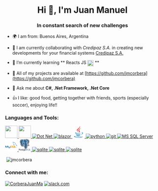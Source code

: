 <h1 align="center">Hi 👋, I'm Juan Manuel </h1>
<h3 align="center"> In constant search of new challenges </h3> 

- 🌍 I am from: Buenos Aires, Argentina

- 🔭 I am currently collaborating with *Credipaz S.A.* in creating new developments for your financial systems [Credipaz S.A.](https://credipaz.com/)

- 🌱 I’m currently learning **  Reacts JS <img src="https://cdn.icon-icons.com/icons2/2107/PNG/512/file_type_reactjs_icon_130205.png" align="center" width="20" height="20"/> **

- 💾 All of my projects are available at [https://github.com/jmcorbera](https://github.com/jmcorbera)

- 💬 Ask me about **C#, .Net Framework, .Net Core**

- 👍 I like: good food, getting together with friends, sports (especially soccer), enjoying life!!

<h3 align="left">Languages and Tools:</h3>  

<p align="left"> <a href="https://docs.microsoft.com/en-us/dotnet/csharp/" target="_blank"> <img src="https://iconape.com/wp-content/files/rr/352323/svg/c-sharp-c-seeklogo.com.svg" width="40" height="40"/> <a href="https://dotnet.microsoft.com/en-us/download/dotnet-framework" target="_blank"> <img src="https://docs.microsoft.com/es-es/dotnet/images/hub/netframework.svg" width="40" height="40"/> <a href="http://www.aspnetcore.co.uk/" target="_blank"> <img src="https://cdn.worldvectorlogo.com/logos/dot-net-core-7.svg" alt="Dot Net" width="40" height="40"/> </a>  </a> <a href="https://dotnet.microsoft.com/apps/aspnet/web-apps/blazor" target="_blank"> <img src="https://cdn.worldvectorlogo.com/logos/blazor.svg" alt="blazor" width="40" height="40"/> </a> <a href="https://www.java.com" target="_blank"> <img src="https://raw.githubusercontent.com/devicons/devicon/master/icons/java/java-original.svg" alt="java" width="40" height="40"/> </a> <a href="https://www.python.org/" target="_blank"> <img src="https://cdn.worldvectorlogo.com/logos/python-5.svg" alt="python" width="40" height="40"/> </a>  <a href="https://git-scm.com/" target="_blank"> <img src="https://www.vectorlogo.zone/logos/git-scm/git-scm-icon.svg" alt="git" width="40" height="40"/> </a> <a href="https://docs.microsoft.com/en-us/sql/?view=sql-server-ver15" target="_blank"> <img src="https://www.svgrepo.com/show/303229/microsoft-sql-server-logo.svg" alt="MS SQL Server" width="40" height="40"/> </a>   <a href="https://www.mysql.com/" target="_blank"> <img src="https://raw.githubusercontent.com/devicons/devicon/master/icons/mysql/mysql-original-wordmark.svg" alt="mysql" width="40" height="40"/> <a href="https://www.postgresql.org" target="_blank"> <img src="https://raw.githubusercontent.com/devicons/devicon/master/icons/postgresql/postgresql-original-wordmark.svg" alt="postgresql" width="40" height="40"/> </a><a href="https://www.mongodb.com" target="_blank"> <img src="https://cdn.worldvectorlogo.com/logos/mongodb-icon-1.svg" alt="sqlite" width="40" height="40"/> </a> </a><a href="https://nodejs.org/es/" target="_blank"> <img src="https://cdn.worldvectorlogo.com/logos/nodejs-icon.svg" alt="sqlite" width="40" height="40"/> </a> </a><a href="https://vuejs.org/" target="_blank"> <img src="https://cdn.worldvectorlogo.com/logos/vue-js-1.svg" alt="sqlite" width="40" height="40"/> </a>     
  
  
</p> 

<p>&nbsp;<img align="center" src="https://github-readme-stats.vercel.app/api?username=jmcorbera&show_icons=true&locale=en" alt="jmcorbera" /></p>  

<h3 align="left">Connect with me:</h3>  

<p align="left">
<a href="https://twitter.com/CorberaJuanMa?s=09" target="blank"><img align="center" src="https://img.icons8.com/fluent/96/000000/twitter.png" alt="CorberaJuanMa" height="40" width="40"/></a>
<a href="https://slack.com/intl/es-ar/" target="blank"><img align="center" src="https://cdn.worldvectorlogo.com/logos/slack-new-logo.svg" alt="slack.com" height="40" width="40" /></a>
</p>
